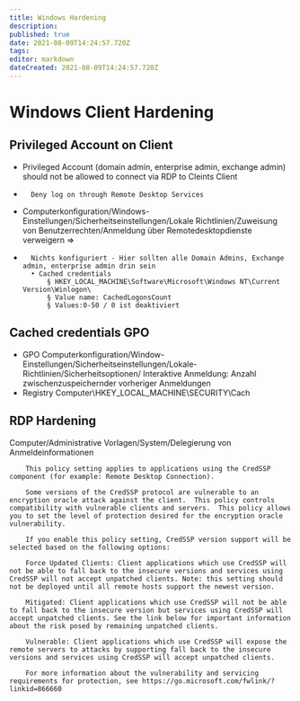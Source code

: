 ```yaml
---
title: Windows Hardening
description: 
published: true
date: 2021-08-09T14:24:57.720Z
tags: 
editor: markdown
dateCreated: 2021-08-09T14:24:57.720Z
---
```


# Windows Client Hardening	
## Privileged Account on Client
- Privileged Account (domain admin, enterprise admin, exchange admin) should not be allowed to connect via RDP to Cleints Client
-		Deny log on through Remote Desktop Services
- 	Computerkonfiguration/Windows-Einstellungen/Sicherheitseinstellungen/Lokale Richtlinien/Zuweisung von Benutzerrechten/Anmeldung über Remotedesktopdienste verweigern => 
-		Nichts konfiguriert - Hier sollten alle Domain Admins, Exchange admin, enterprise admin drin sein
		• Cached credentials
			§ HKEY_LOCAL_MACHINE\Software\Microsoft\Windows NT\Current Version\Winlogon\
			§ Value name: CachedLogonsCount
			§ Values:0-50 / 0 ist deaktiviert



## Cached credentials GPO
- GPO Computerkonfiguration/Window-Einstellungen/Sicherheitseinstellungen/Lokale-Richtlinien/Sicherheitsoptionen/ Interaktive Anmeldung: Anzahl zwischenzuspeichernder vorheriger Anmeldungen
- Registry Computer\HKEY_LOCAL_MACHINE\SECURITY\Cach


## RDP Hardening
 Computer/Administrative Vorlagen/System/Delegierung von Anmeldeinformationen
 
 		This policy setting applies to applications using the CredSSP component (for example: Remote Desktop Connection).
		
		Some versions of the CredSSP protocol are vulnerable to an encryption oracle attack against the client.  This policy controls compatibility with vulnerable clients and servers.  This policy allows you to set the level of protection desired for the encryption oracle vulnerability.
		
		If you enable this policy setting, CredSSP version support will be selected based on the following options:
		
		Force Updated Clients: Client applications which use CredSSP will not be able to fall back to the insecure versions and services using CredSSP will not accept unpatched clients. Note: this setting should not be deployed until all remote hosts support the newest version.
		
		Mitigated: Client applications which use CredSSP will not be able to fall back to the insecure version but services using CredSSP will accept unpatched clients. See the link below for important information about the risk posed by remaining unpatched clients.
		
		Vulnerable: Client applications which use CredSSP will expose the remote servers to attacks by supporting fall back to the insecure versions and services using CredSSP will accept unpatched clients.
		
		For more information about the vulnerability and servicing requirements for protection, see https://go.microsoft.com/fwlink/?linkid=866660
